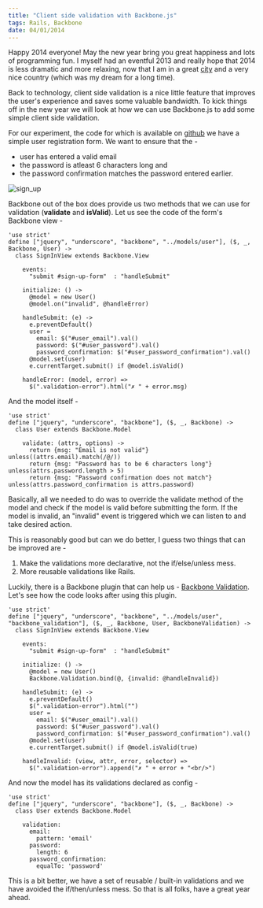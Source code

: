 ```yaml
--- 
title: "Client side validation with Backbone.js"
tags: Rails, Backbone
date: 04/01/2014
---
```


Happy 2014 everyone! May the new year bring you great happiness and lots of programming fun. I myself had an eventful 2013 and really hope that 2014 is less dramatic and more relaxing, now that I am in a great [city](http://www.visitberlin.de/en) and a very nice country (which was my dream for a long time).

Back to technology, client side validation is a nice little feature that improves the user's experience and saves some valuable bandwidth. To kick things off in the new year we will look at how we can use Backbone.js to add some simple client side validation.

For our experiment, the code for which is available on [github](https://github.com/rocky-jaiswal/experimento) we have a simple user registration form. We want to ensure that the -

- user has entered a valid email
- the password is atleast 6 characters long and 
- the password confirmation matches the password entered earlier.

![sign_up](/images/sign_up.png "Sign Up")

Backbone out of the box does provide us two methods that we can use for validation (__validate__ and __isValid__). Let us see the code of the form's Backbone view -

    'use strict'
    define ["jquery", "underscore", "backbone", "../models/user"], ($, _, Backbone, User) ->
      class SignInView extends Backbone.View

        events:
          "submit #sign-up-form"  : "handleSubmit"

        initialize: () ->
          @model = new User()
          @model.on("invalid", @handleError) 

        handleSubmit: (e) ->
          e.preventDefault()
          user = 
            email: $("#user_email").val()
            password: $("#user_password").val()
            password_confirmation: $("#user_password_confirmation").val()
          @model.set(user)
          e.currentTarget.submit() if @model.isValid()

        handleError: (model, error) =>
          $(".validation-error").html("✗ " + error.msg)

And the model itself -

    'use strict'
    define ["jquery", "underscore", "backbone"], ($, _, Backbone) ->
      class User extends Backbone.Model

        validate: (attrs, options) ->
          return {msg: "Email is not valid"} unless((attrs.email).match(/@/))
          return {msg: "Password has to be 6 characters long"} unless(attrs.password.length > 5)
          return {msg: "Password confirmation does not match"} unless(attrs.password_confirmation is attrs.password)

Basically, all we needed to do was to override the validate method of the model and check if the model is valid before submitting the form. If the model is invalid, an "invalid" event is triggered which we can listen to and take desired action.

This is reasonably good but can we do better, I guess two things that can be improved are -

1. Make the validations more declarative, not the if/else/unless mess.
2. More reusable validations like Rails.

Luckily, there is a Backbone plugin that can help us - [Backbone Validation](http://thedersen.com/projects/backbone-validation/). Let's see how the code looks after using this plugin.

    'use strict'
    define ["jquery", "underscore", "backbone", "../models/user", "backbone_validation"], ($, _, Backbone, User, BackboneValidation) ->
      class SignInView extends Backbone.View

        events:
          "submit #sign-up-form"  : "handleSubmit"

        initialize: () ->
          @model = new User()
          Backbone.Validation.bind(@, {invalid: @handleInvalid}) 

        handleSubmit: (e) ->
          e.preventDefault()
          $(".validation-error").html("")
          user = 
            email: $("#user_email").val()
            password: $("#user_password").val()
            password_confirmation: $("#user_password_confirmation").val()
          @model.set(user)
          e.currentTarget.submit() if @model.isValid(true)

        handleInvalid: (view, attr, error, selector) =>
          $(".validation-error").append("✗ " + error + "<br/>")


And now the model has its validations declared as config -

    'use strict'
    define ["jquery", "underscore", "backbone"], ($, _, Backbone) ->
      class User extends Backbone.Model

        validation:
          email:
            pattern: 'email'
          password:
            length: 6
          password_confirmation:
            equalTo: 'password'

This is a bit better, we have a set of reusable / built-in validations and we have avoided the if/then/unless mess. So that is all folks, have a great year ahead.